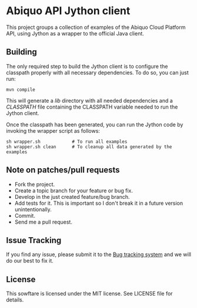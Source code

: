 Abiquo API Jython client
========================

This project groups  a collection of examples of the Abiquo Cloud
Platform API, using Jython as a wrapper to the official Java client.


Building
---------

The only required step to build the Jython client is to configure
the classpath properly with all necessary dependencies. To do so,
you can just run:

    mvn compile

This will generate a *lib* directory with all needed dependencies and a
*CLASSPATH* file containing the CLASSPATH variable needed to run the Jython
client.

Once the classpath has been generated, you can run the Jython code by invoking
the wrapper script as follows:

    sh wrapper.sh            # To run all examples
    sh wrapper.sh clean      # To cleanup all data generated by the examples


Note on patches/pull requests
-----------------------------
 
 * Fork the project.
 * Create a topic branch for your feature or bug fix.
 * Develop in the just created feature/bug branch.
 * Add tests for it. This is important so I don't break it in a future version unintentionally.
 * Commit.
 * Send me a pull request.


Issue Tracking
--------------

If you find any issue, please submit it to the [Bug tracking system](https://github.com/nacx/abijy/issues) and we
will do our best to fix it.


License
-------

This sowftare is licensed under the MIT license. See LICENSE file for details.

